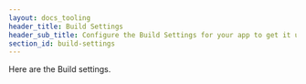 ```yaml
---
layout: docs_tooling
header_title: Build Settings
header_sub_title: Configure the Build Settings for your app to get it up and running as a standalone build.
section_id: build-settings
---
```


Here are the Build settings.